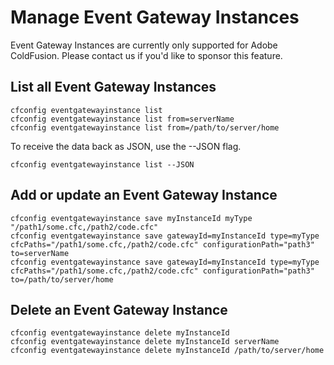 # Manage Event Gateway Instances

Event Gateway Instances are currently only supported for Adobe ColdFusion.  Please contact us if you'd like to sponsor this feature.

## List all Event Gateway Instances

```text
cfconfig eventgatewayinstance list
cfconfig eventgatewayinstance list from=serverName
cfconfig eventgatewayinstance list from=/path/to/server/home
```

To receive the data back as JSON, use the --JSON flag.

```text
cfconfig eventgatewayinstance list --JSON
```

## Add or update an Event Gateway Instance

```text
cfconfig eventgatewayinstance save myInstanceId myType "/path1/some.cfc,/path2/code.cfc"
cfconfig eventgatewayinstance save gatewayId=myInstanceId type=myType cfcPaths="/path1/some.cfc,/path2/code.cfc" configurationPath="path3" to=serverName
cfconfig eventgatewayinstance save gatewayId=myInstanceId type=myType cfcPaths="/path1/some.cfc,/path2/code.cfc" configurationPath="path3" to=/path/to/server/home
```

## Delete an Event Gateway Instance

```text
cfconfig eventgatewayinstance delete myInstanceId
cfconfig eventgatewayinstance delete myInstanceId serverName
cfconfig eventgatewayinstance delete myInstanceId /path/to/server/home
```

